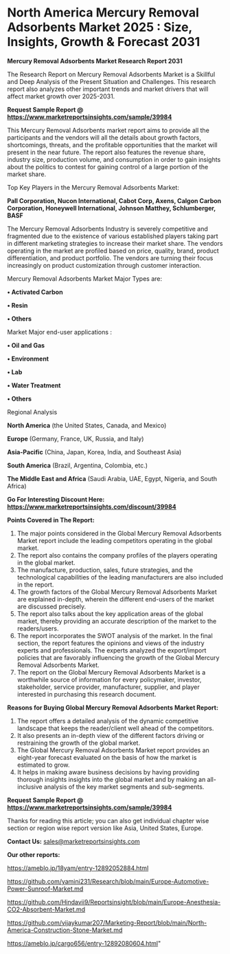 # North America Mercury Removal Adsorbents Market 2025 : Size, Insights, Growth & Forecast 2031

<strong>Mercury Removal Adsorbents Market Research Report 2031</strong>

The Research Report on Mercury Removal Adsorbents Market is a Skillful and Deep Analysis of the Present Situation and Challenges. This research report also analyzes other important trends and market drivers that will affect market growth over 2025-2031.

<strong>Request Sample Report @ <a href=https://www.marketreportsinsights.com/sample/39984>https://www.marketreportsinsights.com/sample/39984</a></strong>

This Mercury Removal Adsorbents market report aims to provide all the participants and the vendors will all the details about growth factors, shortcomings, threats, and the profitable opportunities that the market will present in the near future. The report also features the revenue share, industry size, production volume, and consumption in order to gain insights about the politics to contest for gaining control of a large portion of the market share.

Top Key Players in the Mercury Removal Adsorbents Market:

<strong>Pall Corporation, Nucon International, Cabot Corp, Axens, Calgon Carbon Corporation, Honeywell International, Johnson Matthey, Schlumberger, BASF</strong>

The Mercury Removal Adsorbents Industry is severely competitive and fragmented due to the existence of various established players taking part in different marketing strategies to increase their market share. The vendors operating in the market are profiled based on price, quality, brand, product differentiation, and product portfolio. The vendors are turning their focus increasingly on product customization through customer interaction.

Mercury Removal Adsorbents Market Major Types are:

<strong>•  Activated Carbon

•  Resin

•  Others</strong>

Market Major end-user applications :

<strong>•  Oil and Gas

•  Environment

•  Lab

•  Water Treatment

•  Others</strong>

Regional Analysis

</u><strong><b>North America</b></strong> (the United States, Canada, and Mexico)

<strong><b>Europe </b></strong>(Germany, France, UK, Russia, and Italy)

<strong><b>Asia-Pacific</b></strong> (China, Japan, Korea, India, and Southeast Asia)

<strong><b>South America</b></strong> (Brazil, Argentina, Colombia, etc.)

<strong><b>The Middle East and Africa</b></strong> (Saudi Arabia, UAE, Egypt, Nigeria, and South Africa)

<strong>Go For Interesting Discount Here: <a href=https://www.marketreportsinsights.com/discount/39984>https://www.marketreportsinsights.com/discount/39984</a></strong>

<strong>Points Covered in The Report:</strong>
<ol>
  <li>The major points considered in the Global Mercury Removal Adsorbents Market report include the leading competitors operating in the global market.</li>
  <li>The report also contains the company profiles of the players operating in the global market.</li>
  <li>The manufacture, production, sales, future strategies, and the technological capabilities of the leading manufacturers are also included in the report.</li>
  <li>The growth factors of the Global Mercury Removal Adsorbents Market are explained in-depth, wherein the different end-users of the market are discussed precisely.</li>
  <li>The report also talks about the key application areas of the global market, thereby providing an accurate description of the market to the readers/users.</li>
  <li>The report incorporates the SWOT analysis of the market. In the final section, the report features the opinions and views of the industry experts and professionals. The experts analyzed the export/import policies that are favorably influencing the growth of the Global Mercury Removal Adsorbents Market.</li>
  <li>The report on the Global Mercury Removal Adsorbents Market is a worthwhile source of information for every policymaker, investor, stakeholder, service provider, manufacturer, supplier, and player interested in purchasing this research document.</li>
</ol>
<strong>Reasons for Buying Global Mercury Removal Adsorbents Market Report:</strong>

<ol>
  <li>The report offers a detailed analysis of the dynamic competitive landscape that keeps the reader/client well ahead of the competitors.</li>
  <li>It also presents an in-depth view of the different factors driving or restraining the growth of the global market.</li>
  <li>The Global Mercury Removal Adsorbents Market report provides an eight-year forecast evaluated on the basis of how the market is estimated to grow.</li>
  <li>It helps in making aware business decisions by having providing thorough insights insights into the global market and by making an all-inclusive analysis of the key market segments and sub-segments.</li>
</ol>
<strong>Request Sample Report @ <a href=https://www.marketreportsinsights.com/sample/39984>https://www.marketreportsinsights.com/sample/39984</a></strong>


Thanks for reading this article; you can also get individual chapter wise section or region wise report version like Asia, United States, Europe.

<strong>Contact Us:</strong>
sales@marketreportsinsights.com

<strong>Our other reports:</strong>

<a href=https://ameblo.jp/18yam/entry-12892052884.html>https://ameblo.jp/18yam/entry-12892052884.html</a>

<a href=https://github.com/yamini231/Research/blob/main/Europe-Automotive-Power-Sunroof-Market.md>https://github.com/yamini231/Research/blob/main/Europe-Automotive-Power-Sunroof-Market.md</a>

<a href=https://github.com/Hindavii9/Reportsinsight/blob/main/Europe-Anesthesia-CO2-Absorbent-Market.md>https://github.com/Hindavii9/Reportsinsight/blob/main/Europe-Anesthesia-CO2-Absorbent-Market.md</a>

<a href=https://github.com/vijaykumar207/Marketing-Report/blob/main/North-America-Construction-Stone-Market.md>https://github.com/vijaykumar207/Marketing-Report/blob/main/North-America-Construction-Stone-Market.md</a>

<a href=https://ameblo.jp/cargo656/entry-12892080604.html>https://ameblo.jp/cargo656/entry-12892080604.html</a>"
